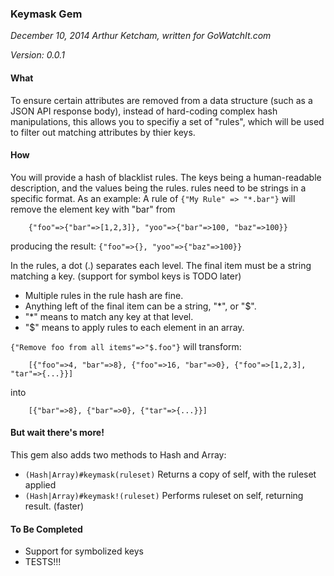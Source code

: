 ### Keymask Gem

_December 10, 2014 Arthur Ketcham, written for GoWatchIt.com_

_Version: 0.0.1_

#### What

  To ensure certain attributes are removed from a data structure
  (such as a JSON API response body), instead of hard-coding complex
  hash manipulations, this allows you to specifiy a set of "rules",
  which will be used to filter out matching attributes by thier keys.

#### How
 You will provide a hash of blacklist rules. The keys being a
  human-readable description, and the values being the rules.
  rules need to be strings in a specific format. As an example:
  A rule of `{"My Rule" => "*.bar"}` will remove the element key with "bar"
  from
```
    {"foo"=>{"bar"=>[1,2,3]}, "yoo"=>{"bar"=>100, "baz"=>100}}
```
  producing the result: `{"foo"=>{}, "yoo"=>{"baz"=>100}}`

  In the rules, a dot (.) separates each level. The final item must
  be a string matching a key. (support for symbol keys is TODO later)
  * Multiple rules in the rule hash are fine.
  * Anything left of the final item can be a string, "*", or "$".
  * "*" means to match any key at that level.
  * "$" means to apply rules to each element in an array.


`{"Remove foo from all items"=>"$.foo"}` will transform:
```
    [{"foo"=>4, "bar"=>8}, {"foo"=>16, "bar"=>0}, {"foo"=>[1,2,3], "tar"=>{...}}]
```
  into
```
    [{"bar"=>8}, {"bar"=>0}, {"tar"=>{...}}]
```

#### But wait there's more!

  This gem also adds two methods to Hash and Array:
  * `(Hash|Array)#keymask(ruleset)` Returns a copy of self, with the ruleset applied
  * `(Hash|Array)#keymask!(ruleset)` Performs ruleset on self, returning result. (faster)


#### To Be Completed
  * Support for symbolized keys
  * TESTS!!!